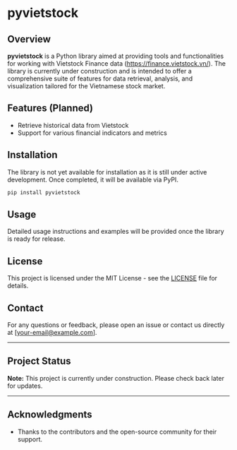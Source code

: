 # pyvietstock

## Overview
**pyvietstock** is a Python library aimed at providing tools and functionalities for working with Vietstock Finance data (https://finance.vietstock.vn/). The library is currently under construction and is intended to offer a comprehensive suite of features for data retrieval, analysis, and visualization tailored for the Vietnamese stock market.

## Features (Planned)
- Retrieve historical data from Vietstock
- Support for various financial indicators and metrics

## Installation
The library is not yet available for installation as it is still under active development. Once completed, it will be available via PyPI.

```bash
pip install pyvietstock
```

## Usage
Detailed usage instructions and examples will be provided once the library is ready for release.

## License
This project is licensed under the MIT License - see the [LICENSE](LICENSE) file for details.

## Contact
For any questions or feedback, please open an issue or contact us directly at [your-email@example.com].

---

## Project Status
**Note:** This project is currently under construction. Please check back later for updates.

---

## Acknowledgments
- Thanks to the contributors and the open-source community for their support.
